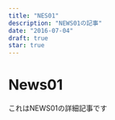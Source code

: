 ```yaml
---
title: "NES01"
description: "NEWS01の記事"
date: "2016-07-04"
draft: true
star: true
---
```


# News01
これはNEWS01の詳細記事です
